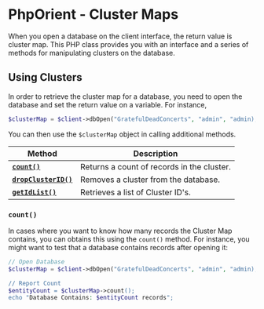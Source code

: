 
# PhpOrient - Cluster Maps

When you open a database on the client interface, the return value is cluster map.  This PHP class provides you with an interface and a series of methods for manipulating clusters on the database.

## Using Clusters

In order to retrieve the cluster map for a database, you need to open the database and set the return value on a variable.  For instance,

```php
$clusterMap = $client->dbOpen("GratefulDeadConcerts", "admin", "admin);
```

You can then use the `$clusterMap` object in calling additional methods.

| Method | Description |
|---|---|
| [**`count()`**](#count) | Returns a count of records in the cluster. |
| [**`dropClusterID()`**](PHP-ClusterMap-dropClusterID.md) | Removes a cluster from the database. |
| [**`getIdList()`**](PHP-ClusterMap-getIdList.md) | Retrieves a list of Cluster ID's. |


### `count()`

In cases where you want to know how many records the Cluster Map contains, you can obtains this using the `count()` method.  For instance, you might want to test that a database contains records after opening it:

```php
// Open Database
$clusterMap = $client->dbOpen("GratefulDeadConcerts", "admin", "admin);

// Report Count
$entityCount = $clusterMap->count();
echo "Database Contains: $entityCount records";
```


